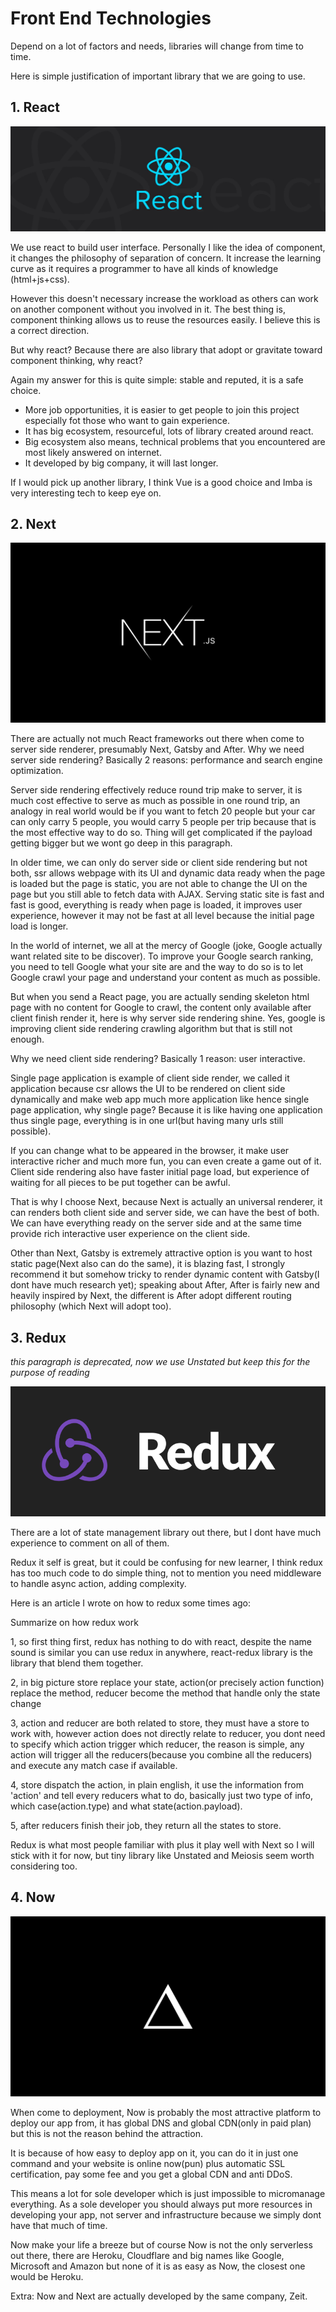 # Front End Technologies

Depend on a lot of factors and needs, libraries will change from time to time.

Here is simple justification of important library that we are going to use.

## 1. React

![](./img/React.jpeg)

We use react to build user interface. Personally I like the idea of component, it changes the philosophy of separation of concern. It increase the learning curve as it requires a programmer to have all kinds of knowledge (html+js+css).

However this doesn't necessary increase the workload as others can work on another component without you involved in it. The best thing is, component thinking allows us to reuse the resources easily. I believe this is a correct direction.

But why react? Because there are also library that adopt or gravitate toward component thinking, why react?

Again my answer for this is quite simple: stable and reputed, it is a safe choice.

- More job opportunities, it is easier to get people to join this project especially fot those who want to gain experience.
- It has big ecosystem, resourceful, lots of library created around react.
- Big ecosystem also means, technical problems that you encountered are most likely answered on internet.
- It developed by big company, it will last longer.

If I would pick up another library, I think Vue is a good choice and Imba is very interesting tech to keep eye on.

## 2. Next

![](./img/Next.png)

There are actually not much React frameworks out there when come to server side renderer, presumably Next, Gatsby and After. Why we need server side rendering? Basically 2 reasons: performance and search engine optimization.

Server side rendering effectively reduce round trip make to server, it is much cost effective to serve as much as possible in one round trip, an analogy in real world would be if you want to fetch 20 people but your car can only carry 5 people, you would carry 5 people per trip because that is the most effective way to do so. Thing will get complicated if the payload getting bigger but we wont go deep in this paragraph.

In older time, we can only do server side or client side rendering but not both, ssr allows webpage with its UI and dynamic data ready when the page is loaded but the page is static, you are not able to change the UI on the page but you still able to fetch data with AJAX. Serving static site is fast and fast is good, everything is ready when page is loaded, it improves user experience, however it may not be fast at all level because the initial page load is longer.

In the world of internet, we all at the mercy of Google (joke, Google actually want related site to be discover). To improve your Google search ranking, you need to tell Google what your site are and the way to do so is to let Google crawl your page and understand your content as much as possible.

But when you send a React page, you are actually sending skeleton html page with no content for Google to crawl, the content only available after client finish render it, here is why server side rendering shine. Yes, google is improving client side rendering crawling algorithm but that is still not enough.

Why we need client side rendering? Basically 1 reason: user interactive.

Single page application is example of client side render, we called it application because csr allows the UI to be rendered on client side dynamically and make web app much more application like hence single page application, why single page? Because it is like having one application thus single page, everything is in one url(but having many urls still possible).

If you can change what to be appeared in the browser, it make user interactive richer and much more fun, you can even create a game out of it. Client side rendering also have faster initial page load, but experience of waiting for all pieces to be put together can be awful.

That is why I choose Next, because Next is actually an universal renderer, it can renders both client side and server side, we can have the best of both. We can have everything ready on the server side and at the same time provide rich interactive user experience on the client side.

Other than Next, Gatsby is extremely attractive option is you want to host static page(Next also can do the same), it is blazing fast, I strongly recommend it but somehow tricky to render dynamic content with Gatsby(I dont have much research yet); speaking about After, After is fairly new and heavily inspired by Next, the different is After adopt different routing philosophy (which Next will adopt too).

## 3. Redux

_this paragraph is deprecated, now we use Unstated but keep this for the purpose of reading_

![](./img/Redux.png)

There are a lot of state management library out there, but I dont have much experience to comment on all of them.

Redux it self is great, but it could be confusing for new learner, I think redux has too much code to do simple thing, not to mention you need middleware to handle async action, adding complexity.

Here is an article I wrote on how to redux some times ago:

Summarize on how redux work

1, so first thing first, redux has nothing to do with react, despite the name sound is similar you can use redux in anywhere, react-redux library is the library that blend them together.

2, in big picture store replace your state, action(or precisely action function) replace the method, reducer become the method that handle only the state change

3, action and reducer are both related to store, they must have a store to work with, however action does not directly relate to reducer, you dont need to specify which action trigger which reducer, the reason is simple, any action will trigger all the reducers(because you combine all the reducers) and execute any match case if available.

4, store dispatch the action, in plain english, it use the information from 'action' and tell every reducers what to do, basically just two type of info, which case(action.type) and what state(action.payload).

5, after reducers finish their job, they return all the states to store.

Redux is what most people familiar with plus it play well with Next so I will stick with it for now, but tiny library like Unstated and Meiosis seem worth considering too.

## 4. Now

![](./img/Now.png)

When come to deployment, Now is probably the most attractive platform to deploy our app from, it has global DNS and global CDN(only in paid plan) but this is not the reason behind the attraction.

It is because of how easy to deploy app on it, you can do it in just one command and your website is online now(pun) plus automatic SSL certification, pay some fee and you get a global CDN and anti DDoS.

This means a lot for sole developer which is just impossible to micromanage everything. As a sole developer you should always put more resources in developing your app, not server and infrastructure because we simply dont have that much of time.

Now make your life a breeze but of course Now is not the only serverless out there, there are Heroku, Cloudflare and big names like Google, Microsoft and Amazon but none of it is as easy as Now, the closest one would be Heroku.

Extra: Now and Next are actually developed by the same company, Zeit.
